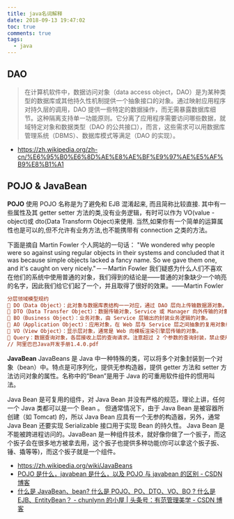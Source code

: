 ```yaml
---
title: java名词解释
date: 2018-09-13 19:47:02
toc: true
comments: true
tags:
  - java
---
```


## DAO

> 在计算机软件中，数据访问对象（data access object，DAO）是为某种类型的数据库或其他持久性机制提供一个抽象接口的对象。通过映射应用程序对持久层的调用，DAO 提供一些特定的数据操作，而无需暴露数据库细节。这种隔离支持单一功能原则。它分离了应用程序需要访问哪些数据，就域特定对象和数据类型（DAO 的公共接口），而言，这些需求可以用数据库管理系统（DBMS）、数据库模式等满足（DAO 的实现）。

- https://zh.wikipedia.org/zh-cn/%E6%95%B0%E6%8D%AE%E8%AE%BF%E9%97%AE%E5%AF%B9%E8%B1%A1

## POJO & JavaBean

**POJO**
使用 POJO 名称是为了避免和 EJB 混淆起来, 而且简称比较直接. 其中有一些属性及其 getter setter 方法的类,没有业务逻辑，有时可以作为 VO(value -object)或 dto(Data Transform Object)来使用.
当然,如果你有一个简单的运算属性也是可以的,但不允许有业务方法,也不能携带有 connection 之类的方法。

下面是摘自 Martin Fowler 个人网站的一句话：
"We wondered why people were so against using regular objects in their systems and concluded that it was because simple objects lacked a fancy name. So we gave them one, and it's caught on very nicely."－－Martin Fowler
我们疑惑为什么人们不喜欢在他们的系统中使用普通的对象，我们得到的结论是——普通的对象缺少一个响亮的名字，因此我们给它们起了一个，并且取得了很好的效果。——Martin Fowler

```ini
分层领域模型规约
 DO（Data Object）：此对象与数据库表结构一一对应，通过 DAO 层向上传输数据源对象。
 DTO（Data Transfer Object）：数据传输对象，Service 或 Manager 向外传输的对象。
 BO（Business Object）：业务对象，由 Service 层输出的封装业务逻辑的对象。
 AO（Application Object）：应用对象，在 Web 层与 Service 层之间抽象的复用对象模型，极为贴近展示层，复用度不高。
 VO（View Object）：显示层对象，通常是 Web 向模板渲染引擎层传输的对象。
 Query：数据查询对象，各层接收上层的查询请求。注意超过 2 个参数的查询封装，禁止使用 Map 类来传输。
// 阿里巴巴Java开发手册1.4.0.pdf
```

**JavaBean**
JavaBeans 是 Java 中一种特殊的类，可以将多个对象封装到一个对象（bean）中。特点是可序列化，提供无参构造器，提供 getter 方法和 setter 方法访问对象的属性。名称中的“Bean”是用于 Java 的可重用软件组件的惯用叫法。

Java Bean 是可复用的组件，对 Java Bean 并没有严格的规范，理论上讲，任何一个 Java 类都可以是一个 Bean 。
但通常情况下，由于 Java Bean 是被容器所创建（如 Tomcat) 的，所以 Java Bean 应具有一个无参的构造器，另外，通常 Java Bean 还要实现 Serializable 接口用于实现 Bean 的持久性。 Java Bean 是不能被跨进程访问的。JavaBean 是一种组件技术，就好像你做了一个扳子，而这个扳子会在很多地方被拿去用，这个扳子也提供多种功能(你可以拿这个扳子扳、锤、撬等等)，而这个扳子就是一个组件。

- https://zh.wikipedia.org/wiki/JavaBeans
- [POJO 是什么，javabean 是什么，以及 POJO 与 javabean 的区别 - CSDN 博客](https://blog.csdn.net/qq_27093465/article/details/52527270)
- [什么是 JavaBean、bean? 什么是 POJO、PO、DTO、VO、BO ? 什么是 EJB、EntityBean？ - chunlynn 的小屋 | 头条号：有范管理美学 - CSDN 博客](https://blog.csdn.net/chenchunlin526/article/details/69939337)
